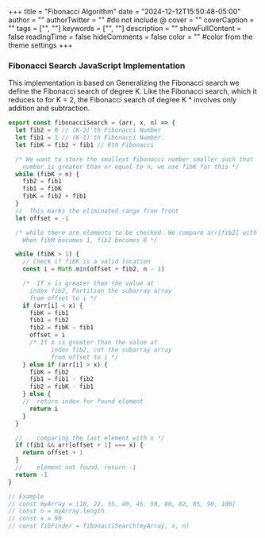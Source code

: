 +++
title = "Fibonacci Algorithm"
date = "2024-12-12T15:50:48-05:00"
author = ""
authorTwitter = "" #do not include @
cover = ""
coverCaption = ""
tags = ["", ""]
keywords = ["", ""]
description = ""
showFullContent = false
readingTime = false
hideComments = false
color = "" #color from the theme settings
+++

### Fibonacci Search JavaScript Implementation

This implementation is based on Generalizing the Fibonacci search we define the Fibonacci search of degree K. Like the Fibonacci search, which it reduces to for K = 2, the Fibonacci search of degree K \* involves only addition and subtraction.

```JavaScript
export const fibonacciSearch = (arr, x, n) => {
  let fib2 = 0 // (K-2)'th Fibonacci Number
  let fib1 = 1 // (K-1)'th Fibonacci Number.
  let fibK = fib2 + fib1 // Kth Fibonacci

  /* We want to store the smallest fibonacci number smaller such that
    number is greater than or equal to n, we use fibK for this */
  while (fibK < n) {
    fib2 = fib1
    fib1 = fibK
    fibK = fib2 + fib1
  }
  //  This marks the eliminated range from front
  let offset = -1

  /* while there are elements to be checked. We compare arr[fib2] with x.
    When fibM becomes 1, fib2 becomes 0 */

  while (fibK > 1) {
    // Check if fibK is a valid location
    const i = Math.min(offset + fib2, n - 1)

    /*  If x is greater than the value at
      index fib2, Partition the subarray array
      from offset to i */
    if (arr[i] < x) {
      fibK = fib1
      fib1 = fib2
      fib2 = fibK - fib1
      offset = i
      /* If x is greater than the value at
            index fib2, cut the subarray array
            from offset to i */
    } else if (arr[i] > x) {
      fibK = fib2
      fib1 = fib1 - fib2
      fib2 = fibK - fib1
    } else {
    //  return index for found element
      return i
    }
  }

  //    comparing the last element with x */
  if (fib1 && arr[offset + 1] === x) {
    return offset + 1
  }
  //    element not found. return -1
  return -1
}

// Example
// const myArray = [10, 22, 35, 40, 45, 50, 80, 82, 85, 90, 100]
// const n = myArray.length
// const x = 90
// const fibFinder = fibonacciSearch(myArray, x, n)
```
